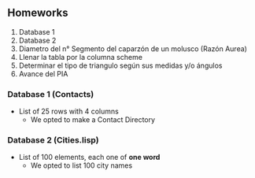 ## Homeworks
1. Database 1
2. Database 2
3. Diametro del n° Segmento del caparzón de un molusco (Razón Aurea)
4. Llenar la tabla por la columna scheme
5. Determinar el tipo de triangulo según sus medidas y/o ángulos 
6. Avance del PIA

### Database 1 (Contacts)
- List of 25 rows with 4 columns
  + We opted to make a Contact Directory

### Database 2 (Cities.lisp)
- List of 100 elements, each one of **one word**
  + We opted to list 100 city names
